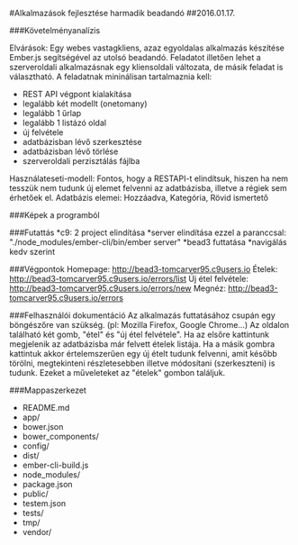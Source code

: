 #Alkalmazások fejlesztése harmadik beadandó
##2016.01.17.

###Követelményanalízis

Elvárások:
Egy webes vastagkliens, azaz egyoldalas alkalmazás készítése Ember.js segítségével az utolsó beadandó. Feladatot illetően lehet a szerveroldali alkalmazásnak egy kliensoldali változata, de másik feladat is választható. A feladatnak mininálisan tartalmaznia kell:

* REST API végpont kialakítása
* legalább két modellt (onetomany)
* legalább 1 űrlap
* legalább 1 listázó oldal
* új felvétele
* adatbázisban lévő szerkesztése
* adatbázisban lévő törlése
* szerveroldali perzisztálás fájlba

Használateseti-modell:
Fontos, hogy a RESTAPI-t elindítsuk, hiszen ha nem tesszük nem tudunk új elemet felvenni az adatbázisba, illetve a régiek sem érhetőek el.
Adatbázis elemei: Hozzáadva, Kategória, Rövid ismertető

###Képek a programból



###Futattás
*c9: 2 project elindítása
*server elindítása ezzel a paranccsal: "./node_modules/ember-cli/bin/ember server"
*bead3 futtatása
*navigálás kedv szerint

###Végpontok
Homepage: http://bead3-tomcarver95.c9users.io
Ételek: http://bead3-tomcarver95.c9users.io/errors/list
Új étel felvétele: http://bead3-tomcarver95.c9users.io/errors/new
Megnéz: http://bead3-tomcarver95.c9users.io/errors


###Felhasználói dokumentáció
Az alkalmazás futtatásához csupán egy böngészőre van szükség. (pl: Mozilla Firefox, Google Chrome...) Az oldalon található két gomb, "étel" és "új étel felvétele". Ha az elsőre kattintunk megjelenik az adatbázisba már felvett ételek listája.
Ha a másik gombra kattintuk akkor értelemszerűen egy új ételt tudunk felvenni, amit később törölni, megtekinteni részletesebben illetve módosítani (szerkeszteni) is tudunk. Ezeket a műveleteket az "ételek" gombon találjuk.

###Mappaszerkezet

* README.md
* app/
* bower.json
* bower_components/
* config/
* dist/
* ember-cli-build.js
* node_modules/
* package.json
* public/
* testem.json
* tests/
* tmp/
* vendor/

